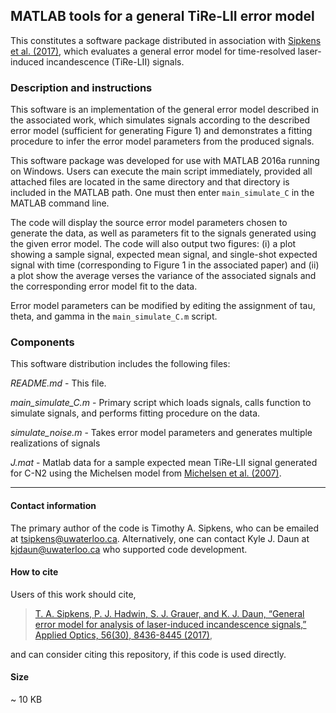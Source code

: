 ## MATLAB tools for a general TiRe-LII error model

This constitutes a software package distributed in
association with [Sipkens et al. (2017)][1], which evaluates
a general error model for time-resolved laser-induced
incandescence (TiRe-LII) signals.  

### Description and instructions

This software is an implementation of the general error model
described in the associated work, which simulates signals according
to the described error model (sufficient for generating Figure 1) and
demonstrates a fitting procedure to infer the error model parameters
from the produced signals.

This software package was developed for use with MATLAB 2016a running
on Windows. Users can execute the main script immediately, provided
all attached files are located in the same directory and that
directory is included in the MATLAB path. One must then enter
`main_simulate_C` in the MATLAB command line.

The code will display the source error model parameters chosen to
generate the data, as well as parameters fit to the signals generated
using the given error model. The code will also output two figures:
(i) a plot showing a sample signal, expected mean signal, and
single-shot expected signal with time (corresponding to Figure 1 in
the associated paper) and (ii) a plot show the average verses the
variance of the associated signals and the corresponding error
model fit to the data.

Error model parameters can be modified by editing the assignment of
tau, theta, and gamma in the `main_simulate_C.m` script.

### Components

This software distribution includes the following files:

*README.md* -		This file.

*main_simulate_C.m* - 	Primary script which loads signals, calls
			function to simulate signals, and performs
			fitting procedure on the data.

*simulate_noise.m* -  	Takes error model parameters and generates
			multiple realizations of signals

*J.mat* - 		Matlab data for a sample expected mean TiRe-LII signal
			generated for C-N2 using the Michelsen
			model from [Michelsen et al. (2007)][mich].

----------------------------------------------------------------------

#### Contact information

The primary author of the code is Timothy A. Sipkens, who can be
emailed at [tsipkens@uwaterloo.ca](mailto:tsipkens@uwaterloo.ca).
Alternatively, one can contact Kyle J. Daun at
[kjdaun@uwaterloo.ca](mailto:kjdaun@uwaterloo.ca) who supported code
development.

#### How to cite

Users of this work should cite, 

> [T. A. Sipkens, P. J. Hadwin, S. J. Grauer, and K. J. Daun, “General error model for analysis of laser-induced incandescence signals,” Applied Optics, 56(30), 8436-8445 (2017)][1], 

and can consider citing this repository, if this code is used directly. 

#### Size

~ 10 KB



[1]: https://www.osapublishing.org/ao/abstract.cfm?uri=ao-56-30-8436

[mich]: https://link.springer.com/article/10.1007/s00340-007-2619-5

